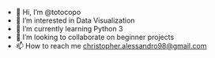 - 👋 Hi, I’m @totocopo
- 👀 I’m interested in Data Visualization
- 🌱 I’m currently learning Python 3
- 💞️ I’m looking to collaborate on beginner projects
- 📫 How to reach me christopher.alessandro98@gmail.com

<!---
totocopo/totocopo is a ✨ special ✨ repository because its `README.md` (this file) appears on your GitHub profile.
You can click the Preview link to take a look at your changes.
--->
